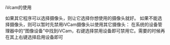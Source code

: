 iVcam的使用


如果其它程序可以选择摄像头，则让它选择你想使用的摄像头就好。
如果不能选择摄像头，则可以暂时先禁用iVCam摄像头以使用其它摄像头：
在系统的设备管理器中的“图像设备”中找到iVCam，右键选择禁用设备即可禁用它。需要的时候再在其上右键选择启用设备即可